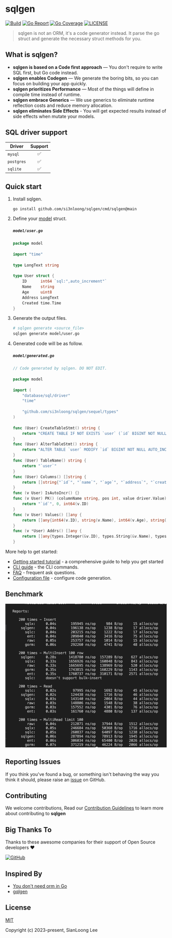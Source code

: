 # sqlgen

[![Build](https://github.com/si3nloong/sqlgen/workflows/test/badge.svg?branch=main)](https://github.com/si3nloong/sqlgen/actions?query=workflow%3Atest)
[![Go Report](https://goreportcard.com/badge/github.com/si3nloong/sqlgen)](https://goreportcard.com/report/github.com/si3nloong/sqlgen)
[![Go Coverage](https://codecov.io/gh/si3nloong/sqlgen/branch/main/graph/badge.svg)](https://codecov.io/gh/si3nloong/sqlgen)
[![LICENSE](https://img.shields.io/github/license/si3nloong/sqlgen)](https://github.com/si3nloong/sqlgen/blob/main/LICENSE)

> sqlgen is not an ORM, it's a code generator instead. It parse the go struct and generate the necessary struct methods for you.

## What is sqlgen?

- **sqlgen is based on a Code first approach** — You don't require to write SQL first, but Go code instead.
- **sqlgen enables Codegen** — We generate the boring bits, so you can focus on building your app quickly.
- **sqlgen prioritizes Performance** — Most of the things will define in compile time instead of runtime.
- **sqlgen embrace Generics** — We use generics to eliminate runtime reflection costs and reduce memory allocation.
- **sqlgen eliminates Side Effects** - You will get expected results instead of side effects when mutate your models.

## SQL driver support

| Driver     | Support |
| ---------- | :-----: |
| `mysql`    |   ✅    |
| `postgres` |   ✅    |
| `sqlite`   |   ✅    |

## Quick start

1.  Install sqlgen.

    ```console
    go install github.com/si3nloong/sqlgen/cmd/sqlgen@main
    ```

2.  Define your [model](./docs/MODELS.md) struct.

    <h5 a><strong><code>model/user.go</code></strong></h5>

    ```go
    package model

    import "time"

    type LongText string

    type User struct {
        ID      int64 `sql:",auto_increment"`
        Name    string
        Age     uint8
        Address LongText
        Created time.Time
    }
    ```

3.  Generate the output files.

    ```bash
    # sqlgen generate <source_file>
    sqlgen generate model/user.go
    ```

4.  Generated code will be as follow.

    <h5 a><strong><code>model/generated.go</code></strong></h5>

    ```go
    // Code generated by sqlgen. DO NOT EDIT.

    package model

    import (
        "database/sql/driver"
        "time"

        "github.com/si3nloong/sqlgen/sequel/types"
    )

    func (User) CreateTableStmt() string {
        return "CREATE TABLE IF NOT EXISTS `user` (`id` BIGINT NOT NULL AUTO_INCREMENT,`name` VARCHAR(255) NOT NULL,`age` TINYINT UNSIGNED NOT NULL,`address` VARCHAR(255) NOT NULL,`created` DATETIME NOT NULL,PRIMARY KEY (`id`));"
    }
    func (User) AlterTableStmt() string {
        return "ALTER TABLE `user` MODIFY `id` BIGINT NOT NULL AUTO_INCREMENT,MODIFY `name` VARCHAR(255) NOT NULL AFTER `id`,MODIFY `age` TINYINT UNSIGNED NOT NULL AFTER `name`,MODIFY `address` VARCHAR(255) NOT NULL AFTER `age`,MODIFY `created` DATETIME NOT NULL AFTER `address`;"
    }
    func (User) TableName() string {
        return "`user`"
    }
    func (User) Columns() []string {
        return []string{"`id`", "`name`", "`age`", "`address`", "`created`"}
    }
    func (v User) IsAutoIncr() {}
    func (v User) PK() (columnName string, pos int, value driver.Value) {
        return "`id`", 0, int64(v.ID)
    }
    func (v User) Values() []any {
        return []any{int64(v.ID), string(v.Name), int64(v.Age), string(v.Address), time.Time(v.Created)}
    }
    func (v *User) Addrs() []any {
        return []any{types.Integer(&v.ID), types.String(&v.Name), types.Integer(&v.Age), types.String(&v.Address), (*time.Time)(&v.Created)}
    }
    ```

More help to get started:

- [Getting started tutorial](/docs/GET_STARTED.md) - a comprehensive guide to help you get started
- [CLI guide](/docs/CLI.md) - the CLI commands.
- [FAQ](/docs/FAQ.md) - frequent ask questions.
- [Configuration file](/docs/CONFIGURATION.md) - configure code generation.

## Benchmark

<img src="./docs/images/orm_benchmark.jpg" />

## Reporting Issues

If you think you've found a bug, or something isn't behaving the way you think it should, please raise an [issue](https://github.com/si3nloong/sqlgen/issues) on GitHub.

## Contributing

We welcome contributions, Read our [Contribution Guidelines](https://github.com/si3nloong/sqlgen/blob/main/CONTRIBUTING.md) to learn more about contributing to **sqlgen**

## Big Thanks To

Thanks to these awesome companies for their support of Open Source developers ❤

[![GitHub](https://jstools.dev/img/badges/github.svg)](https://github.com/open-source)

## Inspired By

- [You don't need orm in Go](https://medium.com/@enverbisevac/you-dont-need-orm-in-go-9216fb74cdfd)
- [gqlgen](https://github.com/99designs/gqlgen)

## License

[MIT](https://github.com/si3nloong/sqlgen/blob/main/LICENSE)

Copyright (c) 2023-present, SianLoong Lee
